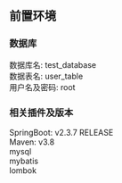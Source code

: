 ## 前置环境
### 数据库 
数据库名: test_database <br>
数据表名: user_table <br>
用户名及密码: root <br>

### 相关插件及版本
SpringBoot: v2.3.7 RELEASE <br>
Maven: v3.8 <br>
mysql <br>
mybatis <br>
lombok <br>


